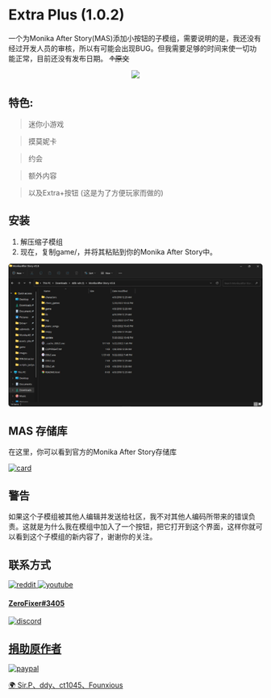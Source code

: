 # Extra Plus (1.0.2)
一个为Monika After Story(MAS)添加小按钮的子模组，需要说明的是，我还没有经过开发人员的审核，所以有可能会出现BUG。但我需要足够的时间来使一切功能正常，目前还没有发布日期。
~~↑原文~~

<p align="center">
  <img src="https://github.com/zer0fixer/resource-repository/blob/main/Images/Moni_chill.png"></p>
  
## 特色:
> 迷你小游戏

> 摸莫妮卡

> 约会

> 额外内容

> 以及Extra+按钮 (这是为了方便玩家而做的)

## 安装

1) 解压缩子模组
2) 现在，复制game/，并将其粘贴到你的Monika After Story中。

<p align="center">
  <img src="https://github.com/zer0fixer/resource-repository/blob/main/Images/MAS_screenshot.png"></p>

## MAS 存储库
在这里，你可以看到官方的Monika After Story存储库

[![card](https://github-readme-stats.vercel.app/api/pin/?username=Monika-After-Story&repo=MonikaModDev)](https://github.com/Monika-After-Story/MonikaModDev)


## 警告

如果这个子模组被其他人编辑并发送给社区，我不对其他人编码所带来的错误负责。这就是为什么我在模组中加入了一个按钮，把它打开到这个界面，这样你就可以看到这个子模组的新内容了，谢谢你的关注。


## 联系方式
<a href="https://www.reddit.com/user/UnderstandingAny7135">
<img alt="reddit" src="https://cdn-icons-png.flaticon.com/512/2111/2111459.png" width="100">
<a href="https://www.youtube.com/c/KashouSenpai">
<img alt="youtube" src="https://cdn.icon-icons.com/icons2/1211/PNG/512/1491579609-yumminkysocialmedia08_83079.png" width="100">
<h4> ZeroFixer#3405 </h4>
<img alt="discord" src="https://icons-for-free.com/download-icon-super+tiny+icons+discord-1324450718427274623_512.png" width="100">


## 捐助原作者
<a href="https://www.paypal.com/paypalme/IsaacRiosMejia">
<img alt="paypal" src="https://enupal.com/assets/docs/paypal-icon.svg" width="100">

🌍 Sir.P、ddy、ct1045、Founxious
